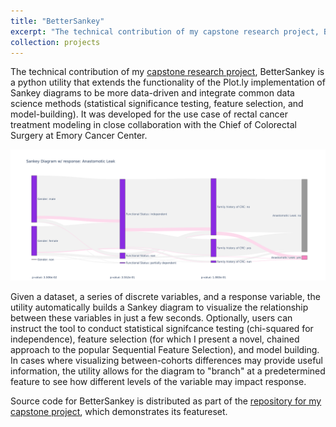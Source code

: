 ```yaml
---
title: "BetterSankey"
excerpt: "The technical contribution of my capstone research project, BetterSankey is a python utility that extends the functionality of the Plot.ly implementation of Sankey diagrams to be more data-driven and integrate common data science methods (statistical significance testing, feature selection, and model-building). It was developed for the use case of rectal cancer treatment modeling in close collaboration with the Chief of Colorectal Surgery at Emory Cancer Center. Click the link for more details!<br/><img src='/images/projects/paper_sfs_sankey.png' width='75%' height='75%'>"
collection: projects
---
```


The technical contribution of my [capstone research project](https://www.andrewbalch.com/paper/2024-05-10-capstone-technical-report), BetterSankey is a python utility that extends the functionality of the Plot.ly implementation of Sankey diagrams to be more data-driven and integrate common data science methods (statistical significance testing, feature selection, and model-building). It was developed for the use case of rectal cancer treatment modeling in close collaboration with the Chief of Colorectal Surgery at Emory Cancer Center.

<img src='/images/projects/paper_sfs_sankey.png'>

Given a dataset, a series of discrete variables, and a response variable, the utility automatically builds a Sankey diagram to visualize the relationship between these variables in just a few seconds. Optionally, users can instruct the tool to conduct statistical signifcance testing (chi-squared for independence), feature selection (for which I present a novel, chained approach to the popular Sequential Feature Selection), and model building.
In cases where visualizing between-cohorts differences may provide useful information, the utility allows for the diagram to "branch" at a predetermined feature to see how different levels of the variable may impact response.

Source code for BetterSankey is distributed as part of the [repository for my capstone project](https://github.com/HAI-lab-UVA/RCC-Project), which demonstrates its featureset.
